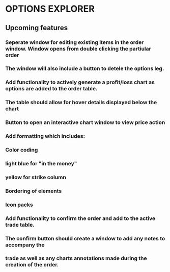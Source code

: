# OPTIONS EXPLORER

## Upcoming features

###      Seperate window for editing existing items in the order window. Window opens from double clicking the partiular order
###      The window will also include a button to detele the options leg.
###
###      Add functionality to actively generate a profit/loss chart as options are added to the order table.
###      The table should allow for hover details displayed below the chart
###
###      Button to open an interactive chart window to view price action
###
###      Add formatting which includes:
###
###            Color coding 
###                light blue for "in the money" 
###                yellow for strike column     
###            Bordering of elements
###            Icon packs
###
###      Add functionality to confirm the order and add to the active trade table.
###      The confirm button should create a window to add any notes to accompany the 
###      trade as well as any charts annotations made during the creation of the order.